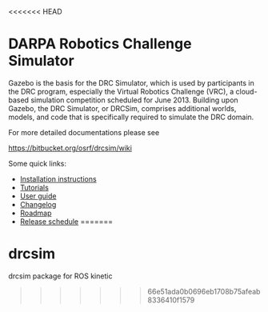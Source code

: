 <<<<<<< HEAD
# DARPA Robotics Challenge Simulator #

Gazebo is the basis for the DRC Simulator, which is used by participants in the DRC program, especially the Virtual Robotics Challenge (VRC), a cloud-based simulation competition scheduled for June 2013. Building upon Gazebo, the DRC Simulator, or DRCSim, comprises additional worlds, models, and code that is specifically required to simulate the DRC domain.

For more detailed documentations please see

https://bitbucket.org/osrf/drcsim/wiki


Some quick links:

 * [Installation instructions](http://gazebosim.org/tutorials?tut=drcsim_install&cat=drcsim)
 * [Tutorials](http://gazebosim.org/tutorials?cat=drcsim)
 * [User guide](https://bitbucket.org/osrf/drcsim/wiki/DRC/UserGuide)
 * [Changelog](https://bitbucket.org/osrf/drcsim/wiki/DRC/ChangeLog)
 * [Roadmap](https://bitbucket.org/osrf/drcsim/wiki/DRC/Roadmap)
 * [Release schedule](https://bitbucket.org/osrf/drcsim/wiki/DRC/ReleaseSchedule)
=======
# drcsim
drcsim package for ROS kinetic
>>>>>>> 66e51ada0b0696eb1708b75afeab8336410f1579
